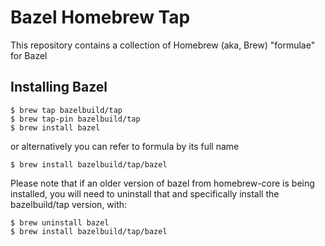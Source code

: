 # Bazel Homebrew Tap
This repository contains a collection of Homebrew (aka, Brew) "formulae" for Bazel

## Installing Bazel

```
$ brew tap bazelbuild/tap
$ brew tap-pin bazelbuild/tap
$ brew install bazel
```

or alternatively you can refer to formula by its full name

```
$ brew install bazelbuild/tap/bazel
```

Please note that if an older version of bazel from homebrew-core is being installed, you will need to uninstall that and specifically install the bazelbuild/tap version, with:

```
$ brew uninstall bazel
$ brew install bazelbuild/tap/bazel
```
